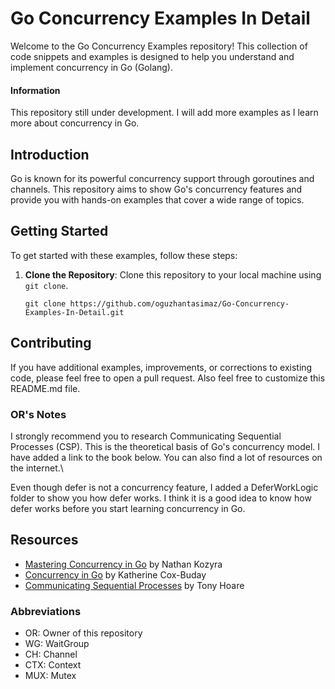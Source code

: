 # Go Concurrency Examples In Detail

Welcome to the Go Concurrency Examples repository! This collection of code snippets and examples is designed to help you understand and implement concurrency in Go (Golang).

#### Information
This repository still under development. I will add more examples as I learn more about concurrency in Go.

## Introduction
Go is known for its powerful concurrency support through goroutines and channels. This repository aims to show Go's concurrency features and provide you with hands-on examples that cover a wide range of topics.

## Getting Started

To get started with these examples, follow these steps:

1. **Clone the Repository**: Clone this repository to your local machine using `git clone`.

   ```shell
   git clone https://github.com/oguzhantasimaz/Go-Concurrency-Examples-In-Detail.git
   ```
   
## Contributing

If you have additional examples, improvements, or corrections to existing code, please feel free to open a pull request.
Also feel free to customize this README.md file. 

### OR's Notes
I strongly recommend you to research Communicating Sequential Processes (CSP). This is the theoretical basis of Go's concurrency model. I have added a link to the book below. You can also find a lot of resources on the internet.\

Even though defer is not a concurrency feature, I added a DeferWorkLogic folder to show you how defer works. I think it is a good idea to know how defer works before you start learning concurrency in Go.

## Resources
- [Mastering Concurrency in Go](https://www.packtpub.com/product/mastering-concurrency-in-go/9781783983483) by Nathan Kozyra
- [Concurrency in Go](https://www.oreilly.com/library/view/concurrency-in-go/9781491941294/) by Katherine Cox-Buday
- [Communicating Sequential Processes](http://www.usingcsp.com/cspbook.pdf) by Tony Hoare

### Abbreviations
- OR: Owner of this repository
- WG: WaitGroup
- CH: Channel
- CTX: Context
- MUX: Mutex
